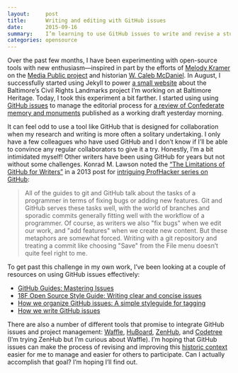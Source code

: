 ```yaml
---
layout:     post
title:      Writing and editing with GitHub issues
date:       2015-09-16
summary:    I’m learning to use GitHub issues to write and revise a study of Baltimore’s Confederate monuments.
categories: opensource
---
```


Over the past few months, I have been experimenting with open-source tools with new enthusiasm—inspired in part by the efforts of [Melody Kramer][1] on the [Media Public project][2] and historian [W. Caleb McDaniel][3]. In August, I successfully started using Jekyll to power [a small website][4] about the Baltimore’s Civil Rights Landmarks project I’m working on at Baltimore Heritage. Today, I took this experiment a bit farther. I started using using [GitHub issues][5] to manage the editorial process for [a review of Confederate memory and monuments][6] published as a working draft yesterday morning.

It can feel odd to use a tool like GitHub that is designed for collaboration when my research and writing is more often a solitary undertaking. I only have a few colleagues who have used GitHub and I don’t know if I’ll be able to convince any regular collaborators to give it a try. Honestly, I’m a bit intimidated myself! Other writers have been using GitHub for years but not without some challenges. Konrad M. Lawson noted the [“The Limitations of GitHub for Writers”][7] in a 2013 post for [intriguing ProfHacker series on GitHub][8]:

> All of the guides to git and GitHub talk about the tasks of a programmer in terms of fixing bugs or adding new features. Git and GitHub serves these tasks well, with the world of branches and sporadic commits generally fitting well with the workflow of a programmer. Of course, as writers we also "fix bugs" when we edit our work, and "add features" when we create new content. But these metaphors are somewhat forced. Writing with a git repository and treating a commit like choosing "Save" from the File menu doesn’t quite feel right to me.

To get past this challenge in my own work, I’ve been looking at a couple of resources on using GitHub issues effectively:

- [GitHub Guides: Mastering Issues][9]
- [18F Open Source Style Guide: Writing clear and concise issues][10]
- [How we organize GitHub issues: A simple styleguide for tagging][11]
- [How we write GitHub issues][12]

There are also a number of different tools that promise to integrate GitHub issues and project management: [Waffle][13], [HuBoard][14], [ZenHub][15], and [Codetree][16] (I’m trying ZenHub but I’m curious about Waffle). I’m hoping that GitHub issues can make the process of revising and improving this [historic context][17] easier for me to manage and easier for others to participate. Can I actually accomplish that goal? I’m hoping I’ll find out.

[1]:	http://melodykramer.github.io/
[2]:	http://www.niemanlab.org/2015/07/putting-the-public-into-public-media-membership/
[3]:	http://wcm1.web.rice.edu/index.html
[4]:	http://baltimoreheritage.github.io/civil-rights-heritage/
[5]:	https://github.com/baltimoreheritage/civil-rights-heritage/issues
[6]:	http://baltimoreheritage.github.io/civil-rights-heritage/confederate-memory/
[7]:	http://chronicle.com/blogs/profhacker/the-limitations-of-github-for-writers/48299
[8]:	http://chronicle.com/blogs/profhacker/tag/github101
[9]:	https://guides.github.com/features/issues/
[10]:	https://pages.18f.gov/open-source-guide/writing-clear-and-concise-issues/
[11]:	https://robinpowered.com/blog/best-practice-system-for-organizing-and-tagging-github-issues/
[12]:	https://wiredcraft.com/blog/how-we-write-our-github-issues/
[13]:	https://waffle.io/
[14]:	https://huboard.com
[15]:	https://www.zenhub.io/
[16]:	https://codetree.com/
[17]:	http://baltimoreheritage.github.io/civil-rights-heritage/confederate-memory/
